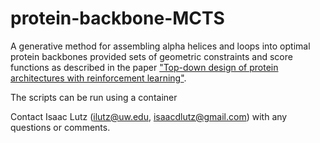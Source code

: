 # protein-backbone-MCTS
A generative method for assembling alpha helices and loops into optimal protein backbones provided sets of geometric constraints and score functions as described in the paper ["Top-down design of protein architectures with reinforcement learning"](insert_link).

The scripts can be run using a container

Contact Isaac Lutz (ilutz@uw.edu, isaacdlutz@gmail.com) with any questions or comments.
